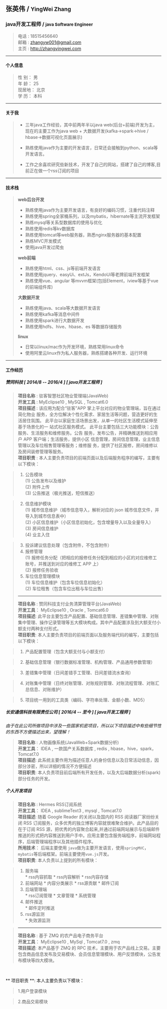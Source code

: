 ## 张英伟 / <small>YingWei Zhang</small>
### java开发工程师 / <small>java Software Engineer</small>

>电话 : 18515456640<br>
>邮箱 : zhangyw001@gmail.com<br>
>主页 : http://zhangyingwei.com <br>

---

#### 个人信息
>性 别： 男 <br>
>年 龄： 25 <br>
>现居地： 北京 <br>
>学 历： 本科

---
#### 关于我
> * 三年java工作经验，其中前两年半以java web(后台+前端)开发为主，现在的主要工作为java web + 大数据开发(kafka->spark->hive / hbase->数据可视化页面展示)
> 
> * 熟练使用java作为主要的开发语言，日常还会接触到python、scala等开发语言。
> 
> * 工作之余喜欢研究些新技术，开发了自己的网站，搭建了自己的博客,目前正在做一个rss订阅的项目

---
#### 技术栈
> **web后台开发**<br>
> 
> * 熟练使用java作为主要开发语言，有良好的编码习惯，注重代码注释
> * 熟练使用spring全家桶系列，以及mybatis，hibernate等主流开发框架
> * 熟练mysql等关系型数据库的使用与优化
> * 熟练使用redis等kv数据库
> * 熟练使用tomcat等web服务器，熟悉nginx服务器的基本配置
> * 熟练MVC开发模式
> * 使用java开发过爬虫
> 
> **web前端**<br>
> 
> * 熟练使用html、css、js等前端开发语言
> * 熟练使用jquery、easyUi、extJs，KendoUi等老牌前端开发框架
> * 熟练使用vue、angular 等mvvm框架(包括Element，iview等基于vue的前端组件库)
> 
> **大数据开发**<br>
> 
> * 熟练使用java、scala等大数据开发语言
> * 熟练使用kafka等消息中间件
> * 熟练使用spark进行大数据开发
> * 熟练使用hdfs、hive、hbase、es 等数据存储服务
>
> **linux**<br>
> 
> * 日常以linux/mac作为开发环境，熟练常用linux命令
> * 使用阿里云linux作为私人服务器，熟练搭建各种开发、运行环境

---
#### 工作经历

##### 赞同科技 [ 2014/8 -- 2016/4 ] [ java开发工程师 ] <br>
 
> **项目名称** : 驻客智慧社区物业管理端(JavaWeb)<br> 
**开发工具** : MyEclipse10 , MySQL , Tomcat6.0 <br> 
**项目描述** : 该应用为配合“驻客”APP 掌上平台对应的物业管理端，旨在通过简化物业
服务，全方位解决个性化需求、家居生活等问题，营造更好的生活居住氛围。
此平台以家庭生活场景出发，从单一的社区生活模式延伸至基于场景化的一
站式社区服务模式。
此平台主要包括三大功能模块：公告服务、生活服务和维修服务。公告
服务，发布公告，并精确推送到相应用户 APP 客户端；生活服务，提供小区
信息管理，房间信息管理，业主信息管理以及车位租售管理等服务；维修服
务，提供了社区报修，房间维修以及房间装修管理等服务。<br>
**项目职责** : 本人主要负责项目的前端页面以及后端服务程序的编写，主要有以下模块：<br>

>1. 公告模块<br>
(1) 公告发布以及维护<br>
(2) 附件上传<br>
(3) 公告推送（极光推送，短信推送）<br>

>2. 信息维护模块<br>
(1) 城市信息维护（城市信息导入，解析对应的 json 城市信息文件，并
导入到城市信息表中）<br>
(2) 小区信息维护（小区信息初始化，包含增量导入以及全量导入）<br>
(3) 房间信息维护<br>
(4) 业主入住<br>

>3. 投诉建议信息处理（包含附件，不包含附件）<br>
>4. 报修管理<br>
>(1) 报修任务分配（把相应的报修任务分配到相应的小区的对应维修工
>账号，并推送到对应的维修工 APP 上）<br>
>(2) 报修任务验收<br>
>5. 车位信息管理模块<br>
>(1) 车位信息维护（包含车位信息初始化）<br>
>(2) 车位租售（包含车位出租与车位出售）<br>
> -----
>
> **项目名称** : 赞同科技支付业务清算管理平台(JavaWeb) <br>
**开发工具**： MyEclipse10 , Oracle , Tomcat6.0<br>
**项目描述**: 此平台主要包含产品配置、基础信息管理、差错集中管理、对账集中管理、操作记录管理等五大模块构成。其中产品配置涉及到大额支付小额支付两种支付形式。<br>
**项目职责**: 本人主要负责项目的前端页面以及服务端代码的编写，主要包括以下模块：<br>

> 1. 产品配置管理（包含大额支付与小额支付）<br>

> 2. 基础信息管理（银行数据标准管理、机构管理、产品通用参数管理）<br>

> 3. 差错集中管理（日间差错手工管理、日间差错流水查询）<br>

> 4. 对账集中管理（日终对账管理、对账规则管理、对账流程管理、对账汇总信息、对账维护）<br>

> 5. 项目统一用到的工具类（编码、字符串处理、金额小数、MD5）<br>


##### 长安通信科技有限责任公司 [ 2016/4 -- 至今 ] [ java开发工程师 ] <br>

*由于在此公司所做项目中涉及一些国家机密项目，所以以下项目描述中有些细节性的东西不方便描述出来，望理解！*

> **项目名称** : 人物画像系统(JavaWeb+Spark数据分析) <br>
**开发工具**： IDEA , 一款国产关系数据库 , redis , hbase，hive，spark， Tomcat7.0<br>
**项目描述**: 此系统主要作用为描述任意人的身份信息以及日常活动信息，因部分涉密，所以详细的情况不方便描述 <br>
**项目职责**: 本人负责项目前后端所有开发任务，以及大后端数据分析(spark)部分任务的开发。<br>

##### 个人开发项目

> **项目名称** : Hermes RSS订阅系统 <br>
**开发工具**： IDEA , sublimeText3 , mysql , Tomcat7.0<br>
**项目描述**: 随着 Google Reader 的关闭以及国内的 RSS 阅读器厂家纷纷关闭 RSS 订阅服务，众多优秀的独立博客内容就很难聚合维护。此产品目的在于订阅 RSS 源，把优秀的内容聚合起来,并通过前端网站展示与后端邮件推送的形式把内容推送到用户手中。应用主要包含服务端程序，前端网站程序，后端管理端程序以及其他插件程序。<br>
**所用技术**： 后端主要使用 `java`做为主要开发语言，使用`springMVC`，`mybatis`等后端框架。前端主要使用`vue.js`开发。<br>
**项目职责**: 本人负责以上提到的所有模块：<br>

>1. 服务端<br>
	* rss内容抓取
	* rss内容解析
	* rss内容存储
>2. 前端网站
	* 内容分类展示
	* rss源贡献
	* 邮件订阅
>3. 后端管理端<br>
	* rss订阅管理
	* 文章管理
	* 系统管理
>4. 邮件推送<br>
	* 邮件定时推送
>5. rss源监测<br>
	* 失效源监测

> ---
> **项目名称** : 基于 ZMQ 的农产品电子商务平台 <br>
**开发工具**： MyEclipse10 , MySql , Tomcat7.0 , zmq<br>
**项目描述**: 本产品基于 ZMQ 的 RPC 技术，主要用于农产品线上交易。主要包含商品信息发布及交易模块、会员信息管理模块、用户反馈模块，公告发布模块等四大模块。
<br>

** 项目职责 **: 本人主要负责以下模块：<br>

> 1.用户登录模块

> 2.商品交易模块
